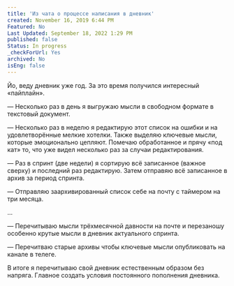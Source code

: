 ```yaml
---
title: 'Из чата о процессе написания в дневник'
created: November 16, 2019 6:44 PM
Featured: No
Last Updated: September 18, 2022 1:29 PM
published: false
Status: In progress
_checkForUrl: Yes
archived: No
isEng: false
---
```


Йо, веду дневник уже год. За это время получился интересный «пайплайн».

— Несколько раз в день я выгружаю мысли в свободном формате в текстовый документ.

— Несколько раз в неделю я редактирую этот список на ошибки и на удовлетворённые мелкие хотелки. Также выделяю ключевые мысли, которые эмоционально цепляют. Помечаю обработанное и прячу «под кат» то, что уже видел несколько раз за случаи редактирования.

— Раз в спринт (две недели) я сортирую всё записанное (важное сверху) и последний раз редактирую. Затем отправяю всё записанное в архив за период спринта.

— Отправляю заархивированный список себе на почту с таймером на три месяца.

...

— Перечитываю мысли трёхмесячной давности на почте и перезаношу особенно крутые мысли в дневник актуального спринта.

— Перечитваю старые архивы чтобы ключевые мысли опубликовать на канале в телеге.

В итоге я перечитываю свой дневник естественным образом без напряга. Главное создать условия постоянного пополнения дневника.